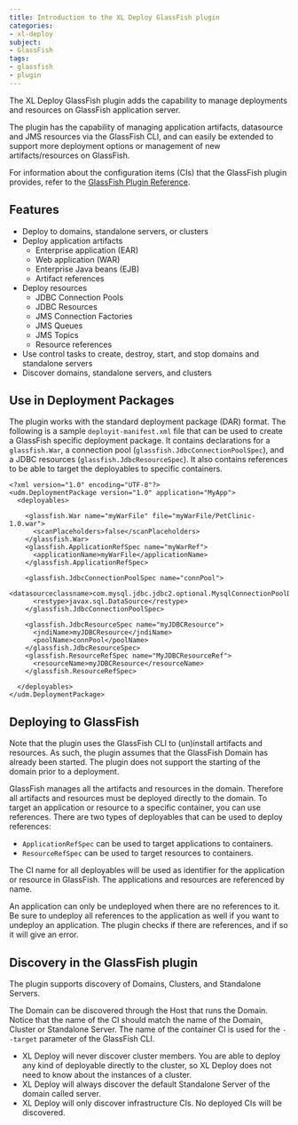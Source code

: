```yaml
---
title: Introduction to the XL Deploy GlassFish plugin
categories:
- xl-deploy
subject:
- GlassFish
tags:
- glassfish
- plugin
---
```


The XL Deploy GlassFish plugin adds the capability to manage deployments and resources on GlassFish application server.

The plugin has the capability of managing application artifacts, datasource and JMS resources via the GlassFish CLI, and can easily be extended to support more deployment options or management of new artifacts/resources on GlassFish.

For information about the configuration items (CIs) that the GlassFish plugin provides, refer to the [GlassFish Plugin Reference](/xl-deploy-glassfish-plugin/latest/glassfishPluginManual.html).

## Features

* Deploy to domains, standalone servers, or clusters
* Deploy application artifacts
	* Enterprise application (EAR)
	* Web application (WAR)
	* Enterprise Java beans (EJB)
	* Artifact references
* Deploy resources
    * JDBC Connection Pools
	* JDBC Resources
	* JMS Connection Factories
	* JMS Queues
	* JMS Topics
	* Resource references
* Use control tasks to create, destroy, start, and stop domains and standalone servers
* Discover domains, standalone servers, and clusters

## Use in Deployment Packages

The plugin works with the standard deployment package (DAR) format. The following is a sample `deployit-manifest.xml` file that can be used to create a GlassFish specific deployment package. It contains declarations for a `glassfish.War`, a connection pool (`glassfish.JdbcConnectionPoolSpec`), and a JDBC resources (`glassfish.JdbcResourceSpec`). It also contains references to be able to target the deployables to specific containers.

    <?xml version="1.0" encoding="UTF-8"?>
    <udm.DeploymentPackage version="1.0" application="MyApp">
      <deployables>

        <glassfish.War name="myWarFile" file="myWarFile/PetClinic-1.0.war">
          <scanPlaceholders>false</scanPlaceholders>
        </glassfish.War>
        <glassfish.ApplicationRefSpec name="myWarRef">
          <applicationName>myWarFile</applicationName>
        </glassfish.ApplicationRefSpec>

        <glassfish.JdbcConnectionPoolSpec name="connPool">
          <datasourceclassname>com.mysql.jdbc.jdbc2.optional.MysqlConnectionPoolDataSource</datasourceclassname>
          <restype>javax.sql.DataSource</restype>
        </glassfish.JdbcConnectionPoolSpec>

        <glassfish.JdbcResourceSpec name="myJDBCResource">
          <jndiName>myJDBCResource</jndiName>
          <poolName>connPool</poolName>
        </glassfish.JdbcResourceSpec>
        <glassfish.ResourceRefSpec name="MyJDBCResourceRef">
          <resourceName>myJDBCResource</resourceName>
        </glassfish.ResourceRefSpec>

      </deployables>
    </udm.DeploymentPackage>

## Deploying to GlassFish

Note that the plugin uses the GlassFish CLI to (un)install artifacts and resources. As such, the plugin assumes that the GlassFish Domain has already been started. The plugin does not support the starting of the domain prior to a deployment.

GlassFish manages all the artifacts and resources in the domain. Therefore all artifacts and resources must be deployed directly to the domain.
To target an application or resource to a specific container, you can use references. There are two types of deployables that can be used to deploy references:

* `ApplicationRefSpec` can be used to target applications to containers.
* `ResourceRefSpec` can be used to target resources to containers.

The CI name for all deployables will be used as identifier for the application or resource in GlassFish. The applications and resources are referenced by name.

An application can only be undeployed when there are no references to it. Be sure to undeploy all references to the application as well if you want to undeploy an application. The plugin checks if there are references, and if so it will give an error.

## Discovery in the GlassFish plugin

The plugin supports discovery of Domains, Clusters, and Standalone Servers.

The Domain can be discovered through the Host that runs the Domain. Notice that the name of the CI should match the name of the Domain, Cluster or Standalone Server. The name of the container CI is used for the `--target` parameter of the GlassFish CLI.

* XL Deploy will never discover cluster members. You are able to deploy any kind of deployable directly to the cluster, so XL Deploy does not need to know about the instances of a cluster.
* XL Deploy will always discover the default Standalone Server of the domain called server.
* XL Deploy will only discover infrastructure CIs. No deployed CIs will be discovered.
